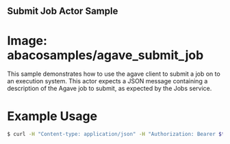 ## Submit Job Actor Sample ##
# Image: abacosamples/agave_submit_job

This sample demonstrates how to use the agave client to submit a job on to an execution system. This actor
expects a JSON message containing a description of the Agave job to submit, as expected by the Jobs service.

# Example Usage #

```bash
$ curl -H "Content-type: application/json" -H "Authorization: Bearer $tok" -d '{"name": "Abaco-submitted-job", "appId": "wc-0.0.1", "inputs": ["agave://Agave-diagnostics-storage-ds/test.txt"], "archive": false}' $base/actors/v2/$aid/messages
```


